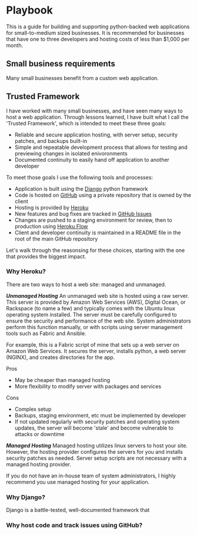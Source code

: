 # Playbook

This is a guide for building and supporting python-backed web applications for small-to-medium sized businesses. It is recommended for businesses that have one to three developers and hosting costs of less than $1,000 per month.

## Small business requirements

Many small businesses benefit from a custom web application. 

## Trusted Framework

I have worked with many small businesses, and have seen many ways to host a web application. Through lessons learned, I have built what I call the 'Trusted Framework', which is intended to meet these three goals: 

- Reliable and secure application hosting, with server setup, security patches, and backups built-in
- Simple and repeatable development process that allows for testing and previewing changes in isolated enivoronments
- Documented continuity to easily hand off application to another developer

To meet those goals I use the following tools and processes:

- Application is built using the [Django](https://www.djangoproject.com/) python framework
- Code is hosted on [GitHub](https://github.com/) using a private repository that is owned by the client
- Hosting is provided by [Heroku](https://www.heroku.com/)
- New features and bug fixes are tracked in [GitHub Issues](https://help.github.com/articles/about-issues/)
- Changes are pushed to a staging environment for review, then to production using [Heroku Flow](https://www.heroku.com/flow)
- Client and developer continuity is maintained in a README file in the root of the main GitHub repository

Let's walk through the reasonsing for these choices, starting with the one that provides the biggest impact.

### Why Heroku?

There are two ways to host a web site: managed and unmanaged. 

***Unmanaged Hosting***
An unmanaged web site is hosted using a raw server. This server is provided by Amazon Web Services (AWS), Digital Ocean, or Rackspace (to name a few) and typically comes with the Ubuntu linux operating system installed. The server must be carefully configured to ensure the security and performance of the web site. System administrators perform this function manually, or with scripts using server management tools such as Fabric and Ansible. 

For example, this is a Fabric script of mine that sets up a web server on Amazon Web Services. It secures the server, installs python, a web server (NGINX), and creates directories for the app.

Pros
- May be cheaper than managed hosting
- More flexibility to modify server with packages and services

Cons
- Complex setup
- Backups, staging environment, etc must be implemented by developer
- If not updated regularly with security patches and operating system updates, the server will become 'stale' and become vulnerable to attacks or downtime

***Managed Hosting***
Managed hosting utilizes linux servers to host your site. However, the hosting provider configures the servers for you and installs security patches as needed. Server setup scripts are not necessary with a managed hosting provider.

If you do not have an in-house team of system administrators, I highly recommend you use managed hosting for your application.

### Why Django?

Django is a battle-tested, well-documented framework that 

### Why host code and track issues using GitHub?




